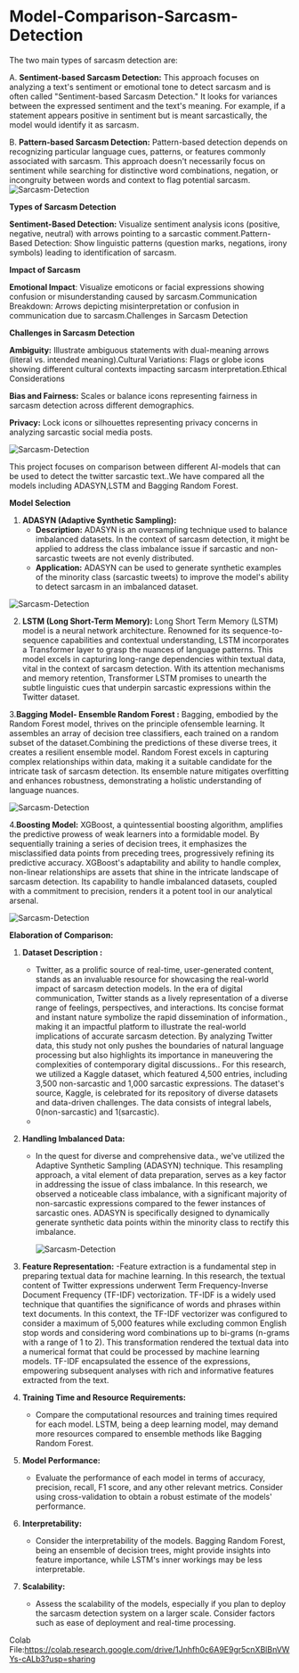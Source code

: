 # Model-Comparison-Sarcasm-Detection
The two main types of sarcasm detection are:

A. **Sentiment-based Sarcasm Detection:** This approach focuses on analyzing a text's sentiment or emotional tone to detect sarcasm and is often called "Sentiment-based Sarcasm Detection." It looks for variances between the expressed sentiment and the text's meaning. For example, if a statement appears positive in sentiment but is meant sarcastically, the model would identify it as sarcasm.

B. **Pattern-based Sarcasm Detection:** Pattern-based detection depends on recognizing particular language cues, patterns, or features commonly associated with sarcasm. This approach doesn't necessarily focus on sentiment while searching for distinctive word combinations, negation, or incongruity between words and context to flag potential sarcasm.
![Sarcasm-Detection](Images/1.png)

**Types of Sarcasm Detection**

**Sentiment-Based Detection:** Visualize sentiment analysis icons (positive, negative, neutral) with arrows pointing to a sarcastic comment.Pattern-Based Detection: Show linguistic patterns (question marks, negations, irony symbols) leading to identification of sarcasm.

**Impact of Sarcasm**

**Emotional Impact**: Visualize emoticons or facial expressions showing confusion or misunderstanding caused by sarcasm.Communication Breakdown: Arrows depicting misinterpretation or confusion in communication due to sarcasm.Challenges in Sarcasm Detection

**Challenges in Sarcasm Detection**

**Ambiguity:** Illustrate ambiguous statements with dual-meaning arrows (literal vs. intended meaning).Cultural Variations: Flags or globe icons showing different cultural contexts impacting sarcasm interpretation.Ethical Considerations

**Bias and Fairness:** Scales or balance icons representing fairness in sarcasm detection across different demographics.

**Privacy:** Lock icons or silhouettes representing privacy concerns in analyzing sarcastic social media posts.

![Sarcasm-Detection](Images/2.png)



This project focuses on comparison between different AI-models that can be used to detect the twitter sarcastic text..We have compared all the models including ADASYN,LSTM and Bagging Random Forest.

**Model Selection**

1. **ADASYN (Adaptive Synthetic Sampling):**
   - **Description:** ADASYN is an oversampling technique used to balance imbalanced datasets. In the context of sarcasm detection, it might be applied to address the class imbalance issue if sarcastic and non-sarcastic tweets are not evenly distributed.
   - **Application:** ADASYN can be used to generate synthetic examples of the minority class (sarcastic tweets) to improve the model's ability to detect sarcasm in an imbalanced dataset.

![Sarcasm-Detection](Images/4.png)

2. **LSTM (Long Short-Term Memory):** Long Short Term Memory (LSTM) model is a neural network architecture. Renowned for its sequence-to-sequence capabilities and contextual understanding, LSTM incorporates a Transformer layer to grasp the nuances of language patterns. This model excels in capturing long-range dependencies within textual data, vital in the context of sarcasm detection. With its attention mechanisms and memory retention, Transformer LSTM promises to unearth the subtle linguistic cues that underpin sarcastic expressions within the Twitter dataset.


3.**Bagging Model- Ensemble Random Forest :** Bagging, embodied by the Random Forest model, thrives on the principle ofensemble learning. It assembles an array of decision tree classifiers, each trained on a random subset of the dataset.Combining the predictions of these diverse trees, it creates a resilient ensemble model. Random Forest excels in capturing complex relationships within data, making it a suitable candidate for the intricate task of sarcasm detection. Its ensemble nature mitigates overfitting and enhances robustness, demonstrating a holistic understanding of language nuances.

![Sarcasm-Detection](Images/5.png)

4.**Boosting Model:** XGBoost, a quintessential boosting algorithm, amplifies the predictive prowess of weak learners into a formidable model. By sequentially training a series of decision trees, it emphasizes the misclassified data points from preceding trees, progressively refining its predictive accuracy. XGBoost's adaptability and ability to handle complex, non-linear relationships are assets that shine in the intricate landscape of sarcasm detection. Its capability to handle imbalanced datasets, coupled with a commitment to precision, renders it a potent tool in our analytical arsenal.

![Sarcasm-Detection](Images/6.png)

**Elaboration of Comparison:**

1. **Dataset Description :**
   - Twitter, as a prolific source of real-time, user-generated content, stands as an invaluable resource for showcasing the real-world impact of sarcasm detection models. In the era of digital communication, Twitter stands as a lively representation of a diverse range of feelings, perspectives, and interactions. Its concise format and instant nature symbolize the rapid dissemination of information., making it an impactful platform to illustrate the real-world implications of accurate sarcasm detection. By analyzing Twitter data, this study not only pushes the boundaries of natural language processing but also highlights its importance in maneuvering the complexities of contemporary digital discussions.. For this research, we utilized a Kaggle dataset, which featured 4,500 entries, including 3,500 non-sarcastic and 1,000 sarcastic expressions. The dataset's source, Kaggle, is celebrated for its repository of diverse datasets and data-driven challenges. The data consists of integral labels, 0(non-sarcastic) and 1(sarcastic).
   - 
2. **Handling Imbalanced Data:**
   - In the quest for diverse and comprehensive data., we've utilized the Adaptive Synthetic Sampling (ADASYN) technique. This resampling approach, a vital element of data preparation, serves as a key factor in addressing the issue of class imbalance. In this research, we observed a noticeable class imbalance, with a significant majority of non-sarcastic expressions compared to the fewer instances of sarcastic ones. ADASYN is specifically designed to dynamically generate synthetic data points within
the minority class to rectify this imbalance.


     ![Sarcasm-Detection](Images/3.png)

3. **Feature Representation:**
   -Feature extraction is a fundamental step in preparing textual data for machine learning. In this research, the textual content of Twitter expressions underwent Term Frequency-Inverse Document Frequency (TF-IDF) vectorization. TF-IDF is a widely used technique that quantifies the significance of words and phrases within text documents. In this context, the TF-IDF vectorizer was configured to consider a maximum of 5,000 features while excluding common English stop words and considering word combinations up to bi-grams (n-grams with a range of 1 to 2). This transformation rendered the textual data into a numerical format that could be processed by machine learning models. TF-IDF encapsulated the essence of the expressions, empowering subsequent analyses with rich and informative features extracted from the text.


4. **Training Time and Resource Requirements:**
   - Compare the computational resources and training times required for each model. LSTM, being a deep learning model, may demand more resources compared to ensemble methods like Bagging Random Forest.

5. **Model Performance:**
   - Evaluate the performance of each model in terms of accuracy, precision, recall, F1 score, and any other relevant metrics. Consider using cross-validation to obtain a robust estimate of the models' performance.

6. **Interpretability:**
   - Consider the interpretability of the models. Bagging Random Forest, being an ensemble of decision trees, might provide insights into feature importance, while LSTM's inner workings may be less interpretable.

7. **Scalability:**
   - Assess the scalability of the models, especially if you plan to deploy the sarcasm detection system on a larger scale. Consider factors such as ease of deployment and real-time processing.

Colab File:https://colab.research.google.com/drive/1Jnhfh0c6A9E9gr5cnXBlBnVWYs-cALb3?usp=sharing
